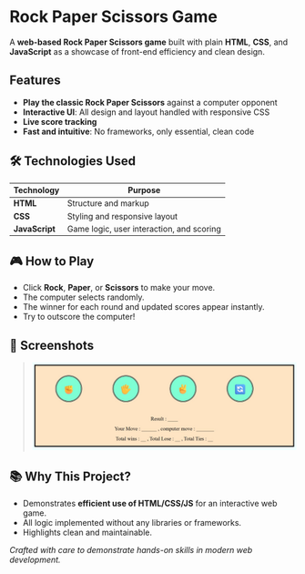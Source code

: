 # Rock Paper Scissors Game

A **web-based Rock Paper Scissors game** built with plain **HTML**, **CSS**, and **JavaScript** as a showcase of front-end efficiency and clean design.

## Features

- **Play the classic Rock Paper Scissors** against a computer opponent
- **Interactive UI**: All design and layout handled with responsive CSS
- **Live score tracking**
- **Fast and intuitive**: No frameworks, only essential, clean code

## 🛠️ Technologies Used

| Technology | Purpose                               |
|------------|---------------------------------------|
| **HTML**   | Structure and markup                  |
| **CSS**    | Styling and responsive layout         |
| **JavaScript** | Game logic, user interaction, and scoring |

## 🎮 How to Play

- Click **Rock**, **Paper**, or **Scissors** to make your move.
- The computer selects randomly.
- The winner for each round and updated scores appear instantly.
- Try to outscore the computer!

## 📸 Screenshots

> *![Screenshot of gameplay](/output.jpg)*

## 📚 Why This Project?

- Demonstrates **efficient use of HTML/CSS/JS** for an interactive web game.
- All logic implemented without any libraries or frameworks.
- Highlights clean and maintainable.

*Crafted with care to demonstrate hands-on skills in modern web development.*
